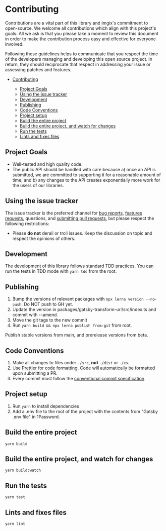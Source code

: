 # Contributing

Contributions are a vital part of this library and imgix's commitment to open-source. We welcome all contributions which align with this project's goals. All we ask is that you please take a moment to review this document in order to make the contribution process easy and effective for everyone involved.

Following these guidelines helps to communicate that you respect the time of
the developers managing and developing this open source project. In return,
they should reciprocate that respect in addressing your issue or assessing
patches and features.

<!-- NB: Run `npx markdown-toc CONTRIBUTING.md | pbcopy` to generate TOC :) -->

<!-- prettier-ignore-start -->

- [Contributing](#contributing)

  - [Project Goals](#project-goals)
  - [Using the issue tracker](#using-the-issue-tracker)
  - [Development](#development)
  - [Publishing](#publishing)
  - [Code Conventions](#code-conventions)
  - [Project setup](#project-setup)
  - [Build the entire project](#build-the-entire-project)
  - [Build the entire project, and watch for changes](#build-the-entire-project-and-watch-for-changes)
  - [Run the tests](#run-the-tests)
  - [Lints and fixes files](#lints-and-fixes-files)

<!-- prettier-ignore-end -->

## Project Goals

- Well-tested and high quality code.
- The public API should be handled with care because a) once an API is submitted, we are committed to supporting it for a reasonable amount of time, and b) any changes to the API creates exponentially more work for the users of our libraries.

## Using the issue tracker

The issue tracker is the preferred channel for [bug reports](#bugs),
[features requests](#features), questions, and [submitting pull
requests](#pull-requests), but please respect the following restrictions:

- Please **do not** derail or troll issues. Keep the discussion on topic and respect the opinions of others.

## Development

The development of this library follows standard TDD practices. You can run the tests in TDD mode with `yarn tdd` from the root.

## Publishing

1. Bump the versions of relevant packages with `npx lerna version --no-push`. Do NOT push to GH yet.
2. Update the version in packages/gatsby-transform-url/src/index.ts and commit with --amend.
3. Move the git tags to the new commit
4. Run `yarn build && npx lerna publish from-git` from root.

Publish stable versions from main, and prerelease versions from beta.

## Code Conventions

1.  Make all changes to files under `./src`, **not** `./dist` or `./es`.
2.  Use [Prettier](https://prettier.io/) for code formatting. Code will automatically be formatted upon submitting a PR.
3.  Every commit must follow the [conventional commit specification](https://www.conventionalcommits.org/en/v1.0.0-beta.2/).

## Project setup

1. Run `yarn` to install dependencies
2. Add a .env file to the root of the project with the contents from "Gatsby .env file" in 1Password.

## Build the entire project

```
yarn build
```

## Build the entire project, and watch for changes

```
yarn build:watch
```

## Run the tests

```
yarn test
```

## Lints and fixes files

```
yarn lint
```
